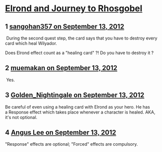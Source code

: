 # [Elrond and Journey to Rhosgobel](https://community.fantasyflightgames.com/topic/70901-elrond-and-journey-to-rhosgobel/)

## 1 [sangohan357 on September 13, 2012](https://community.fantasyflightgames.com/topic/70901-elrond-and-journey-to-rhosgobel/?do=findComment&comment=692613)

 During the second quest step, the card says that you have to destroy every card which heal Wilyador.

Does Elrond effect count as a "healing card" ?! Do you have to destroy it ?

## 2 [muemakan on September 13, 2012](https://community.fantasyflightgames.com/topic/70901-elrond-and-journey-to-rhosgobel/?do=findComment&comment=692637)

 Yes.                       

## 3 [Golden_Nightingale on September 13, 2012](https://community.fantasyflightgames.com/topic/70901-elrond-and-journey-to-rhosgobel/?do=findComment&comment=693189)

Be careful of even using a healing card with Elrond as your hero. He has a Response effect which takes place whenever a character is healed. AKA, it's not optional.

## 4 [Angus Lee on September 13, 2012](https://community.fantasyflightgames.com/topic/70901-elrond-and-journey-to-rhosgobel/?do=findComment&comment=693214)

"Response" effects are optional; "Forced" effects are compulsory.

